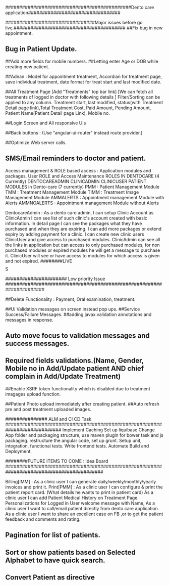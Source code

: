 
#############################################Dento care application#################################

################################Major issues before go live.########################################
##Fix bug in new appointment.
## Bug in Patient Update.
##Add more fields for mobile numbers.
##Letting enter Age or DOB while creating new patient.

##Adnan : Model for appointment treatment, Accordian for treatment page, save individual treatment, date format for treat start and last modified date.


##All Treatment Page [Add "Treatments" top bar link]
[We can fetch all treatments of logged in doctor with following details ]
Filter/Sorting can be applied to any column.
Treatment start, last modified, status(with Treatment Detail page link),Total Treatment Cost, Paid Amount, Pending Amount, Patient Name(Patient Detail page Link), Mobile no.

##Login Screen and All responsive UIs

##Back buttons : (Use "angular-ui-router" instead route provider.)

##Optimize Web server calls.

## SMS/Email reminders to doctor and patient.

Access management & ROLE based access : Application modules and packages.
User ROLE and Access Maintenance
ROLES IN DENTOCARE (4 Currently)
    DENTOCAREADMIN
    CLINICADMIN
    CLINICUSER
    PATIENT
MODULES in Dento-care (7 currently)
    PMM : Patient Management Module
    TMM : Treatment Management Module
    TIMM : Treatment Image Management Module
    AMMALERTS : Appointment management Module with Alerts
    AMMNOALERTS : Appointment management Module without Alerts

DentocareAdmin :
    As a dento care admin,
    I can setup Clinic Account as ClinicAdmin
    I can see list of such clinic's account created with basic information.
    In detail page I can see the packages what they have purchased and when they are expiring.
    I can add more packages or extend expiry by adding payment for a clinic.
    I can create new clinic users ClinicUser and give access to purchased modules.
    ClinicAdmin can see all the links in application but can access to only purchased modules, for non purchased modules
    or expired modules he will get a message to purchase it.
    ClinicUser will see or have access to modules for which access is given and not expired.
########LIVE$$$$$$$$$$$$$$$$S

###################### Low priority Issue ######################################################################

##Delete Functionality : Payment, Oral examination, treatment.

##UI Validation messages on screen instead pop ups.
##Service Success/Failure Messages.
##adding javax.validation annotations and messages in response.
## Auto move focus to validation messages and success messages.
## Required fields validations.(Name, Gender, Mobile no in Add/Update patient AND chief complain in Add/Update Treatment)

##Enable XSRF token functionality which is disabled due to treatment imagages upload function.

##Patient Photo upload immediately after creating patient.
##Auto refresh pre and post treatment uploaded images.

############### ALM and CI CD Task ############################################################################
Implement Caching
Set up liquibase
Change App folder and packaging structure, use maven plugin for bower task and js packaging.
restructure the angular code, set up grunt.
Setup unit, integration, functional tests.
Write frontend tests.
Automate Build and Deployment.

########FUTURE ITEMS TO COME : Idea Board  ###########################################################################################

Billing[IMM] : As a clinic user I can generate daily/weekly/monthly/yearly invoices and print it.
Print[PMM] : As a clinic user I can configure & print the patient report card. (What details he wants to print in patient card)
As a clinic user I can add Patient Medical History on Treatment Page.
Personalizations for Logged in User welcome message with Name,
As a clinic user I want to call/email patient directly from dento care application.
As a clinic user I want to share an excellent case on FB ,or to get the patient feedback and comments and rating.
## Pagination for list of patients.
## Sort or show patients based on Selected Alphabet to have quick search.
## Convert Patient as directive

